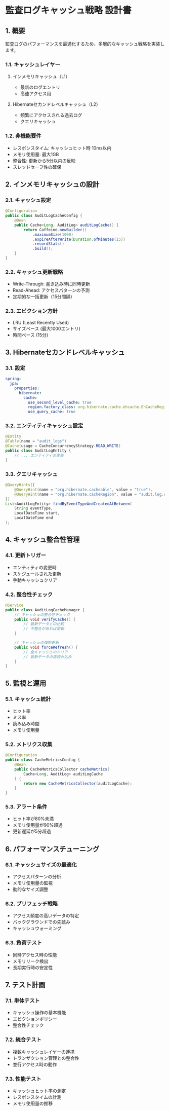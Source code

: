 # 監査ログキャッシュ戦略 設計書

## 1. 概要

監査ログのパフォーマンスを最適化するため、多層的なキャッシュ戦略を実装します。

### 1.1. キャッシュレイヤー
1. インメモリキャッシュ（L1）
   - 最新のログエントリ
   - 高速アクセス用

2. Hibernateセカンドレベルキャッシュ（L2）
   - 頻繁にアクセスされる過去ログ
   - クエリキャッシュ

### 1.2. 非機能要件
- レスポンスタイム: キャッシュヒット時 10ms以内
- メモリ使用量: 最大1GB
- 整合性: 更新から5分以内の反映
- スレッドセーフ性の確保

## 2. インメモリキャッシュの設計

### 2.1. キャッシュ設定
```java
@Configuration
public class AuditLogCacheConfig {
    @Bean
    public Cache<Long, AuditLog> auditLogCache() {
        return Caffeine.newBuilder()
            .maximumSize(1000)
            .expireAfterWrite(Duration.ofMinutes(15))
            .recordStats()
            .build();
    }
}
```

### 2.2. キャッシュ更新戦略
- Write-Through: 書き込み時に同時更新
- Read-Ahead: アクセスパターンの予測
- 定期的な一括更新（15分間隔）

### 2.3. エビクション方針
- LRU (Least Recently Used)
- サイズベース (最大1000エントリ)
- 時間ベース (15分)

## 3. Hibernateセカンドレベルキャッシュ

### 3.1. 設定
```yaml
spring:
  jpa:
    properties:
      hibernate:
        cache:
          use_second_level_cache: true
          region.factory_class: org.hibernate.cache.ehcache.EhCacheRegionFactory
          use_query_cache: true
```

### 3.2. エンティティキャッシュ設定
```java
@Entity
@Table(name = "audit_logs")
@Cache(usage = CacheConcurrencyStrategy.READ_WRITE)
public class AuditLogEntity {
    // ... エンティティの実装
}
```

### 3.3. クエリキャッシュ
```java
@QueryHints({
    @QueryHint(name = "org.hibernate.cacheable", value = "true"),
    @QueryHint(name = "org.hibernate.cacheRegion", value = "audit.log.query")
})
List<AuditLogEntity> findByEventTypeAndCreatedAtBetween(
    String eventType,
    LocalDateTime start,
    LocalDateTime end
);
```

## 4. キャッシュ整合性管理

### 4.1. 更新トリガー
- エンティティの変更時
- スケジュールされた更新
- 手動キャッシュクリア

### 4.2. 整合性チェック
```java
@Service
public class AuditLogCacheManager {
    // キャッシュの整合性チェック
    public void verifyCache() {
        // 最新データとの比較
        // 不整合があれば更新
    }

    // キャッシュの強制更新
    public void forceRefresh() {
        // 全キャッシュのクリア
        // 最新データの再読み込み
    }
}
```

## 5. 監視と運用

### 5.1. キャッシュ統計
- ヒット率
- ミス率
- 読み込み時間
- メモリ使用量

### 5.2. メトリクス収集
```java
@Configuration
public class CacheMetricsConfig {
    @Bean
    public CacheMetricsCollector cacheMetrics(
        Cache<Long, AuditLog> auditLogCache
    ) {
        return new CacheMetricsCollector(auditLogCache);
    }
}
```

### 5.3. アラート条件
- ヒット率が80%未満
- メモリ使用量が90%超過
- 更新遅延が5分超過

## 6. パフォーマンスチューニング

### 6.1. キャッシュサイズの最適化
- アクセスパターンの分析
- メモリ使用量の監視
- 動的なサイズ調整

### 6.2. プリフェッチ戦略
- アクセス頻度の高いデータの特定
- バックグラウンドでの先読み
- キャッシュウォーミング

### 6.3. 負荷テスト
- 同時アクセス時の性能
- メモリリーク検出
- 長期実行時の安定性

## 7. テスト計画

### 7.1. 単体テスト
- キャッシュ操作の基本機能
- エビクションポリシー
- 整合性チェック

### 7.2. 統合テスト
- 複数キャッシュレイヤーの連携
- トランザクション管理との整合性
- 並行アクセス時の動作

### 7.3. 性能テスト
- キャッシュヒット率の測定
- レスポンスタイムの計測
- メモリ使用量の推移